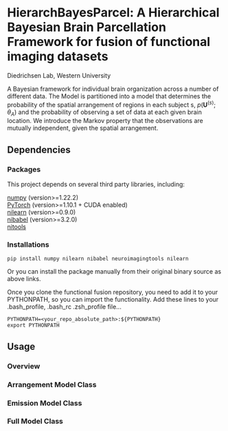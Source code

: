 HierarchBayesParcel: A Hierarchical Bayesian Brain Parcellation Framework for fusion of functional imaging datasets
====
Diedrichsen Lab, Western University

A Bayesian framework for individual brain organization across a number of different data. 
The Model is partitioned into a model that determines the probability of the spatial arrangement of 
regions in each subject s, $p(\mathbf{U}^{(s)};\theta_A)$ and the probability of observing a set of 
data at each given brain location. We introduce the Markov property that the observations are mutually 
independent, given the spatial arrangement.

Dependencies
------
### Packages
This project depends on several third party libraries, including:

[numpy](https://numpy.org/) (version>=1.22.2)\
[PyTorch](https://pytorch.org/) (version>=1.10.1 + CUDA enabled)\
[nilearn](https://nilearn.github.io/stable/index.html) (version>=0.9.0)\
[nibabel](https://nipy.org/nibabel/) (version>=3.2.0)\
[nitools](https://nitools.readthedocs.io/en/latest/)

### Installations
```
pip install numpy nilearn nibabel neuroimagingtools nilearn
```

Or you can install the package manually from their original binary source as above links.

Once you clone the functional fusion repository, you need to add it to your PYTHONPATH, so you can
import the functionality. Add these lines to your .bash_profile, .bash_rc .zsh_profile file... 

```
PYTHONPATH=<your_repo_absolute_path>:${PYTHONPATH}
export PYTHONPATH
```

Usage
------
### Overview

### Arrangement Model Class

### Emission Model Class

### Full Model Class

